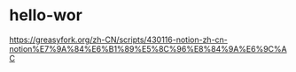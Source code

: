 
# hello-wor
https://greasyfork.org/zh-CN/scripts/430116-notion-zh-cn-notion%E7%9A%84%E6%B1%89%E5%8C%96%E8%84%9A%E6%9C%AC